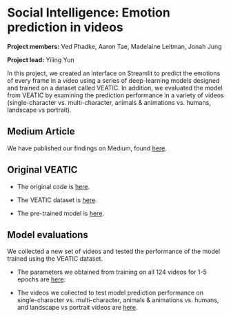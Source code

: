 # Social Intelligence: Emotion prediction in videos

**Project members:** Ved Phadke, Aaron Tae, Madelaine Leitman, Jonah Jung

**Project lead:** Yiling Yun

In this project, we created an interface on Streamlit to predict the emotions of every frame in a video using a series of deep-learning models designed and trained on a dataset called VEATIC. In addition, we evaluated the model from VEATIC by examining the prediction performance in a variety of videos (single-character vs. multi-character, animals & animations vs. humans, landscape vs portrait).

## Medium Article
We have published our findings on Medium, found [here](https://medium.com/@ucladsu/social-intelligence-emotion-prediction-in-videos-01f704a9bfbb).

## Original VEATIC
- The original code is [here](https://veatic.github.io/).

- The VEATIC dataset is [here](https://drive.google.com/file/d/1HZIw8RGsRwwENhJlhNJRL88YyfiE442N/view).

- The pre-trained model is [here](https://drive.google.com/file/d/1dRqmx4UWAtB8E6tcj8XEd16Opk6OZCIx/view).

## Model evaluations
We collected a new set of videos and tested the performance of the model trained using the VEATIC dataset.
- The parameters we obtained from training on all 124 videos for 1-5 epochs are [here](https://drive.google.com/file/d/1koUrsq1aLVsDgiO6otGs5g23Nph8i2dX/view?usp=sharing).

- The videos we collected to test model prediction performance on single-character vs. multi-character, animals & animations vs. humans, and landscape vs portrait videos are [here](https://drive.google.com/file/d/1tFzW_MgCmsV4uqrZNmWhJ491Zs9lEWys/view?usp=sharing).

